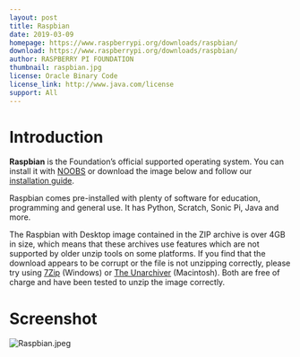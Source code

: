 ```yaml
---
layout: post
title: Raspbian
date: 2019-03-09
homepage: https://www.raspberrypi.org/downloads/raspbian/
download: https://www.raspberrypi.org/downloads/raspbian/
author: RASPBERRY PI FOUNDATION
thumbnail: raspbian.jpg
license: Oracle Binary Code 
license_link: http://www.java.com/license
support: All
---
```

# Introduction

<p><strong>Raspbian</strong> is the Foundation&#8217;s official supported operating system. You can install it with <a href="https://www.raspberrypi.org/downloads/noobs/">NOOBS</a> or download the image below and follow our <a href="https://www.raspberrypi.org/documentation/installation/installing-images/README.md">installation guide</a>.</p>
<p>Raspbian comes pre-installed with plenty of software for education, programming and general use. It has Python, Scratch, Sonic Pi, Java and more.</p>
<p>The Raspbian with Desktop image contained in the ZIP archive is over 4GB in size, which means that these archives use features which are not supported by older unzip tools on some platforms. If you find that the download appears to be corrupt or the file is not unzipping correctly, please try using <a href="http://www.7-zip.org/download.html">7Zip</a> (Windows) or <a href="http://wakaba.c3.cx/s/apps/unarchiver.html">The Unarchiver</a> (Macintosh). Both are free of charge and have been tested to unzip the image correctly.</p>

# Screenshot

![Raspbian.jpeg](https://raw.githubusercontent.com/rpisystem/RPiSystem.github.io/master/thumbnails/Screenshot/Raspbian.jpeg)